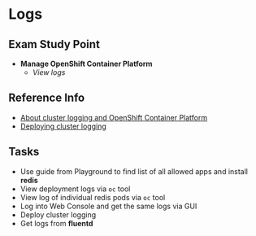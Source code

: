 # Logs

## Exam Study Point

* **Manage OpenShift Container Platform**
    * _View logs_

## Reference Info

* [About cluster logging and OpenShift Container Platform](https://docs.openshift.com/container-platform/4.2/logging/cluster-logging.html)
* [Deploying cluster logging](https://docs.openshift.com/container-platform/4.2/logging/cluster-logging-deploying.html)

## Tasks

* Use guide from Playground to find list of all allowed apps and
    install **redis**
* View deployment logs via `oc` tool
* View log of individual redis pods via `oc` tool
* Log into Web Console and get the same logs via GUI
* Deploy cluster logging
* Get logs from **fluentd**